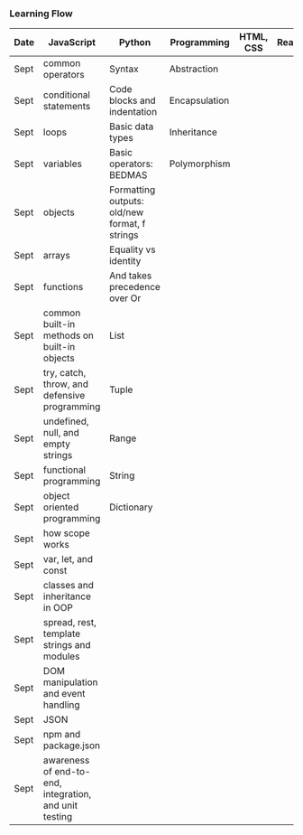 ### Learning Flow
|Date|JavaScript|Python|Programming|HTML, CSS|React|
|----|----------|------|-----------|---------|-----|
|Sept|common operators|Syntax|Abstraction|
|Sept|conditional statements|Code blocks and indentation|Encapsulation|
|Sept|loops|Basic data types|Inheritance|
|Sept|variables|Basic operators: BEDMAS|Polymorphism|
|Sept|objects|Formatting outputs: old/new format, f strings|
|Sept|arrays|Equality vs identity|
|Sept|functions|And takes precedence over Or|
|Sept|common built-in methods on built-in objects|List|
|Sept|try, catch, throw, and defensive programming|Tuple|
|Sept|undefined, null, and empty strings|Range|
|Sept|functional programming|String|
|Sept|object oriented programming|Dictionary|
|Sept|how scope works|
|Sept|var, let, and const|
|Sept|classes and inheritance in OOP|
|Sept|spread, rest, template strings and modules|
|Sept|DOM manipulation and event handling|
|Sept|JSON|
|Sept|npm and package.json|
|Sept|awareness of end-to-end, integration, and unit testing|
